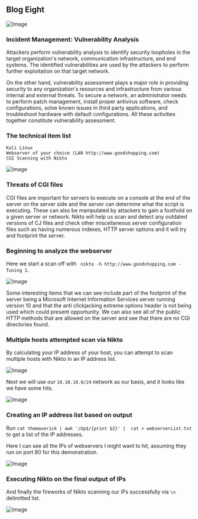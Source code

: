## Blog Eight

![Image](https://themaverick.github.io/seniordesign/gifs/scan.gif)

### Incident Management: Vulnerability Analysis
Attackers perform vulnerability analysis to identify security loopholes in the target organization's
network, communication infrastructure, and end systems. The identified vulnerabilities are used
by the attackers to perform further exploitation on that target network. 

On the other hand, vulnerability assessment plays a major role in providing security to any
organization's resources and infrastructure from various internal and external threats. To secure
a network, an administrator needs to perform patch management, install proper antivirus
software, check configurations, solve known issues in third party applications, and troubleshoot
hardware with default configurations. All these activities together constitute vulnerability
assessment.


### The technical item list
```
Kali Linux
Webserver of your choice (LAN http://www.goodshopping.com)
CGI Scanning with Nikto
```
 
![Image](https://themaverick.github.io/seniordesign/media/firefox_FE03vorwgR.png)

### Threats of CGI files

CGI files are important for servers to execute on a console at the end of the server on the server side and the server can determine what the script is executing. These can also be manipulated by attackers to gain a foothold on a given server or network. Nikto will help us scan and detect any outdated versions of CJ files and check other miscellaneous server configuration files such as having numerous indexes, HTTP server options and it will try and footprint the server. 


### Beginning to analyze the webserver

Here we start a scan off with ``` nikto -h http://www.goodshopping.com -Tuning 1```. 

![Image](https://themaverick.github.io/seniordesign/media/nikto.png)

Some interesting items that we can see include part of the footprint of the server being a Microsoft Internet Information Services server running version 10 and that the anti clickjacking extreme options header is not being used which could present opportunity. We can also see all of the public HTTP methods that are allowed on the server and see that there are no CGI directories found. 

### Multiple hosts attempted scan via Nikto

By calculating your IP address of your host, you can attempt to scan multiple hosts with Nikto in an IP address list.


![Image](https://themaverick.github.io/seniordesign/media\ipcalc.png)

Next we will use our ```10.10.10.0/24``` network as our basis, and it looks like we have some hits. 

![Image](https://themaverick.github.io/seniordesign/media\nmapo.png)

### Creating an IP address list based on output

Run ```cat themaverick | awk '/Up$/{print $2}' |  cat > webserverList.txt``` to get a list of the IP addresses.

Here I can see all the IPs of webservers I might want to hit, assuming they run on port 80 for this demonstration.

![Image](https://themaverick.github.io/seniordesign/media\victims.png)


### Executing Nikto on the final output of IPs

And finally the fireworks of Nikto scanning our IPs successfully via ```\n``` delimitted list.

![Image](https://themaverick.github.io/seniordesign/media\nn.png)